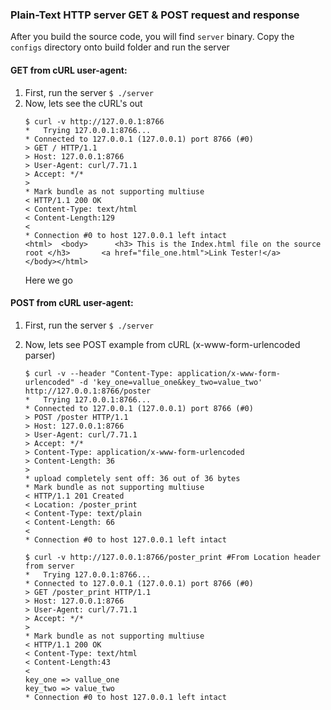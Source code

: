 ### Plain-Text HTTP server GET & POST request and response

After you build the source code, you will find `server` binary. Copy the `configs` directory onto build folder and run the server

#### GET from cURL user-agent:
1. First, run the server `$ ./server`
2. Now, lets see the cURL's out
	```
	$ curl -v http://127.0.0.1:8766
	*   Trying 127.0.0.1:8766...
	* Connected to 127.0.0.1 (127.0.0.1) port 8766 (#0)
	> GET / HTTP/1.1
	> Host: 127.0.0.1:8766
	> User-Agent: curl/7.71.1
	> Accept: */*
	>
	* Mark bundle as not supporting multiuse
	< HTTP/1.1 200 OK
	< Content-Type: text/html
	< Content-Length:129
	<
	* Connection #0 to host 127.0.0.1 left intact
	<html>	<body>		<h3> This is the Index.html file on the source root </h3>		<a href="file_one.html">Link Tester!</a>	</body></html>
	```
	Here we go

#### POST from cURL user-agent:
1. First, run the server `$ ./server`
2. Now, lets see POST example from cURL (x-www-form-urlencoded parser)
	```
	$ curl -v --header "Content-Type: application/x-www-form-urlencoded" -d 'key_one=vallue_one&key_two=value_two' http://127.0.0.1:8766/poster
	*   Trying 127.0.0.1:8766...
	* Connected to 127.0.0.1 (127.0.0.1) port 8766 (#0)
	> POST /poster HTTP/1.1
	> Host: 127.0.0.1:8766
	> User-Agent: curl/7.71.1
	> Accept: */*
	> Content-Type: application/x-www-form-urlencoded
	> Content-Length: 36
	>
	* upload completely sent off: 36 out of 36 bytes
	* Mark bundle as not supporting multiuse
	< HTTP/1.1 201 Created
	< Location: /poster_print
	< Content-Type: text/plain
	< Content-Length: 66
	<
	* Connection #0 to host 127.0.0.1 left intact
	```
	
	```
	$ curl -v http://127.0.0.1:8766/poster_print #From Location header from server
	*   Trying 127.0.0.1:8766...
	* Connected to 127.0.0.1 (127.0.0.1) port 8766 (#0)
	> GET /poster_print HTTP/1.1
	> Host: 127.0.0.1:8766
	> User-Agent: curl/7.71.1
	> Accept: */*
	>
	* Mark bundle as not supporting multiuse
	< HTTP/1.1 200 OK
	< Content-Type: text/html
	< Content-Length:43
	<
	key_one => vallue_one
	key_two => value_two
	* Connection #0 to host 127.0.0.1 left intact
	```
